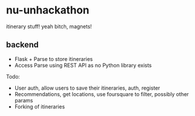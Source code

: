 nu-unhackathon
==============

itinerary stuff! yeah bitch, magnets!


## backend

- Flask + Parse to store itineraries
- Access Parse using REST API as no Python library exists

Todo:
- User auth, allow users to save their itineraries, auth, register
- Recommendations, get locations, use foursquare to filter, possibly other params
- Forking of itineraries
